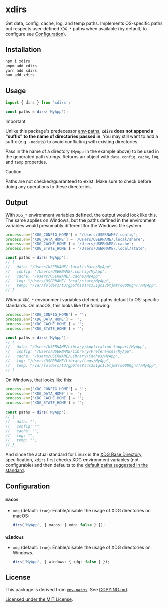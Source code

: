# xdirs

Get data, config, cache, log, and temp paths. Implements OS-specific paths but respects user-defined `XDG_*` paths when available (by default, to configure see [Configuration](#configuration)).

## Installation

```sh
npm i xdirs
pnpm add xdirs
yarn add xdirs
bun add xdirs
```

## Usage

```ts
import { dirs } from 'xdirs';

const paths = dirs('MyApp');
```

> [!IMPORTANT]
> Unlike this package's predecessor [env-paths](https://github.com/sindresorhus/env-paths), **`xdirs` does not append a "suffix" to the name of directories passed in**. You may still want to add a suffix (e.g. `-nodejs`) to avoid conflicting with existing directories.

Pass in the name of a directory (`MyApp` in the example above) to be used in the generated path strings. Returns an object with `data`, `config`, `cache`, `log`, and `temp` properties.

> [!CAUTION]
> Paths are not checked/guaranteed to exist. Make sure to check before doing any operations to these directories.

## Output

With `XDG_*` environment variables defined, the output would look like this. The same applies on Windows, but the paths defined in the environment variables would presumably different for the Windows file system.

```ts
process.env['XDG_CONFIG_HOME'] = '/Users/USERNAME/.config';
process.env['XDG_DATA_HOME'] = '/Users/USERNAME/.local/share';
process.env['XDG_CACHE_HOME'] = '/Users/USERNAME/.cache';
process.env['XDG_STATE_HOME'] = '/Users/USERNAME/.local/state';

const paths = dirs('MyApp');
// {
//   data: "/Users/USERNAME/.local/share/MyApp",
//   config: "/Users/USERNAME/.config/MyApp",
//   cache: "/Users/USERNAME/.cache/MyApp",
//   log: "/Users/USERNAME/.local/state/MyApp",
//   temp: "/var/folders/t3/gp6fms8s4s351gc1vbtjmtrc0000gn/T/MyApp",
// }
```

_Without_ `XDG_*` environment variables defined, paths default to OS-specific standards. On macOS, this looks like the following:

```ts
process.env['XDG_CONFIG_HOME'] = '';
process.env['XDG_DATA_HOME'] = '';
process.env['XDG_CACHE_HOME'] = '';
process.env['XDG_STATE_HOME'] = '';

const paths = dirs('MyApp');
// {
//   data: "/Users/USERNAME/Library/Application Support/MyApp",
//   config: "/Users/USERNAME/Library/Preferences/MyApp",
//   cache: "/Users/USERNAME/Library/Caches/MyApp",
//   log: "/Users/USERNAME/Library/Logs/MyApp",
//   temp: "/var/folders/t3/gp6fms8s4s351gc1vbtjmtrc0000gn/T/MyApp",
// }
```

On Windows, that looks like this:

```ts
process.env['XDG_CONFIG_HOME'] = '';
process.env['XDG_DATA_HOME'] = '';
process.env['XDG_CACHE_HOME'] = '';
process.env['XDG_STATE_HOME'] = '';

const paths = dirs('MyApp');
// {
//   data: "",
//   config: "",
//   cache: "",
//   log: "",
//   temp: "",
// }
```

And since the actual standard for Linux is the [XDG Base Directory](https://specifications.freedesktop.org/basedir-spec/basedir-spec-latest.html) specification, `xdirs` first checks XDG environment variables (not configurable) and then defaults to the [default paths suggested in the standard](https://specifications.freedesktop.org/basedir-spec/basedir-spec-latest.html#variables).

## Configuration

### `macos`

-   `xdg` (default: `true`): Enable/disable the usage of XDG directories on macOS:

    ```ts
    dirs('MyApp', { macos: { xdg: false } });
    ```

### `windows`

-   `xdg` (default: `true`): Enable/disable the usage of XDG directories on Windows.

    ```ts
    dirs('MyApp', { windows: { xdg: false } });
    ```

## License

This package is derived from [`env-paths`](https://github.com/sindresorhus/env-paths). See [COPYING.md](COPYING.md).

[Licensed under the MIT License](LICENSE).
